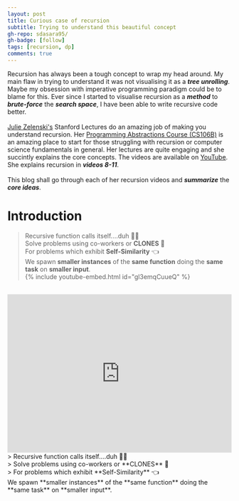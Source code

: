 ```yaml
---
layout: post
title: Curious case of recursion
subtitle: Trying to understand this beautiful concept
gh-repo: sdasara95/
gh-badge: [follow]
tags: [recursion, dp]
comments: true
---
```

Recursion has always been a tough concept to wrap my head around.  My main flaw in trying to understand it was not visualising it as a ***tree unrolling***. Maybe my obsession with imperative programming paradigm could be to blame for this.  Ever since I started to visualise recursion as a ***method*** to ***brute-force*** the ***search space***, I have been able to write recursive code better. <br />
<br />
[Julie Zelenski's](https://www-cs-faculty.stanford.edu/~zelenski/) Stanford Lectures do an amazing job of making you understand recursion. Her [Programming Abstractions Course (CS106B)](http://web.stanford.edu/class/cs106b/) is an amazing place to start for those struggling with recursion or computer science fundamentals in general. Her lectures are quite engaging and she succintly explains the core concepts. The videos are available on [YouTube](https://www.youtube.com/watch?v=kMzH3tfP6f8). She explains recursion in ***videos 8-11***. <br />
<br />
This blog shall go through each of her recursion videos and ***summarize*** the ***core ideas***.

# Introduction
> Recursive function calls itself....duh 🤷‍♂️ <br />
> Solve problems using co-workers or **CLONES** 🔑 <br />
> For problems which exhibit **Self-Similarity** 👈 <br />
We spawn **smaller instances** of the **same function** doing the **same task** on **smaller input**. <br />
{% include youtube-embed.html id="gl3emqCuueQ" %} 
<br />
<iframe src="https://trinket.io/embed/python/3d8d7ce66b" width="100%" height="356" frameborder="0" marginwidth="0" marginheight="0" allowfullscreen></iframe>
<br />
> Recursive function calls itself....duh 🤷‍♂️ <br />
> Solve problems using co-workers or **CLONES** 🔑 <br />
> For problems which exhibit **Self-Similarity** 👈 <br />
We spawn **smaller instances** of the **same function** doing the **same task** on **smaller input**. <br />

